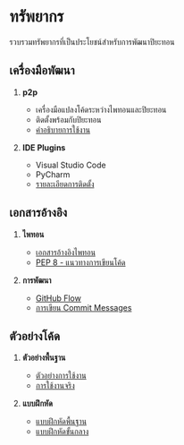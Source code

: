 # ทรัพยากร

รวบรวมทรัพยากรที่เป็นประโยชน์สำหรับการพัฒนาปิยะทอน

## เครื่องมือพัฒนา

1. **p2p**
   - เครื่องมือแปลงโค้ดระหว่างไพทอนและปิยะทอน
   - ติดตั้งพร้อมกับปิยะทอน
   - [คำอธิบายการใช้งาน](../tutorial/migration.md)

2. **IDE Plugins**
   - Visual Studio Code
   - PyCharm
   - [รายละเอียดการติดตั้ง](../getting_started/configuration.md)

## เอกสารอ้างอิง

1. **ไพทอน**
   - [เอกสารอ้างอิงไพทอน](https://docs.python.org/3/)
   - [PEP 8 - แนวทางการเขียนโค้ด](https://pep8.org/)

2. **การพัฒนา**
   - [GitHub Flow](https://guides.github.com/introduction/flow/)
   - [การเขียน Commit Messages](https://www.conventionalcommits.org/)

## ตัวอย่างโค้ด

1. **ตัวอย่างพื้นฐาน**
   - [ตัวอย่างการใช้งาน](../examples/basic_examples.md)
   - [การใช้งานจริง](../examples/real_world.md)

2. **แบบฝึกหัด**
   - [แบบฝึกหัดพื้นฐาน](../tutorial/basics.md)
   - [แบบฝึกหัดขั้นกลาง](../tutorial/intermediate.md)
